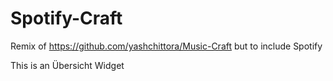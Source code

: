 # Spotify-Craft

Remix of https://github.com/yashchittora/Music-Craft but to include Spotify

This is an Übersicht Widget
